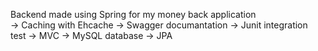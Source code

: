 Backend made using Spring for my  money back application <br> 
-> Caching with Ehcache
-> Swagger documantation
-> Junit integration test
-> MVC
-> MySQL database
-> JPA

